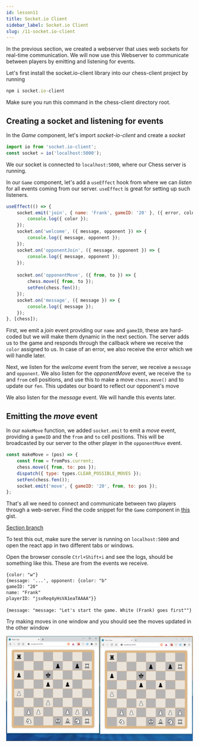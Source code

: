 ```yaml
---
id: lesson11
title: Socket.io Client
sidebar_label: Socket.io Client
slug: /11-socket.io-client
---
```


In the previous section, we created a webserver that uses web sockets for real-time communication.
We will now use this Webserver to communicate between players by emitting and listening for events.

Let's first install the socket.io-client library into our chess-client project by running

```js
npm i socket.io-client
```

Make sure you run this command in the chess-client directory root.

## Creating a socket and listening for events

In the _Game_ component, let's import _socket-io-client_ and create a _socket_

```js
import io from 'socket.io-client';
const socket = io('localhost:5000');
```

We our socket is connected to `localhost:5000`, where our Chess server is running.

In our `Game` component, let's add a `useEffect` hook from where we can _listen_ for all events coming from our server. `useEffect` is great for setting up such listeners.

```jsx title="src/pages/Game/index.jsx"
useEffect(() => {
	socket.emit('join', { name: 'Frank', gameID: '20' }, ({ error, color }) => {
		console.log({ color });
	});
	socket.on('welcome', ({ message, opponent }) => {
		console.log({ message, opponent });
	});
	socket.on('opponentJoin', ({ message, opponent }) => {
		console.log({ message, opponent });
	});

	socket.on('opponentMove', ({ from, to }) => {
		chess.move({ from, to });
		setFen(chess.fen());
	});
	socket.on('message', ({ message }) => {
		console.log({ message });
	});
}, [chess]);
```

First, we emit a _join_ event providing our `name` and `gameID`, these are hard-coded but we will make them dynamic in the next section. The server adds us to the game and responds through the callback where we receive the `color` assigned to us. In case of an error, we also receive the error which we will handle later.

Next, we listen for the _welcome_ event from the server, we receive a `message` and `opponent`.
We also listen for the _opponentMove_ event, we receive the `to` and `from` cell positions, and use this to make a move `chess.move()` and to update our `fen`. This updates our board to reflect our opponent's move

We also listen for the _message_ event. We will handle this events later.

## Emitting the _move_ event

In our `makeMove` function, we added `socket.emit` to emit a _move_ event, providing a `gameID` and the `from` and `to` cell positions. This will be broadcasted by our server to the other player in the `opponentMove` event.

```jsx title="src/pages/Game/index.jsx"
const makeMove = (pos) => {
	const from = fromPos.current;
	chess.move({ from, to: pos });
	dispatch({ type: types.CLEAR_POSSIBLE_MOVES });
	setFen(chess.fen());
	socket.emit('move', { gameID: '20', from, to: pos });
};
```

That's all we need to connect and communicate between two players through a web-server. Find the code snippet for the `Game` component in [this](https://gist.github.com/franknmungai/9f0906536381a10db9ee4ff6bbb7e44e) gist.

[Section branch](https://github.com/franknmungai/live-chess/tree/10-socket-io-client)

To test this out, make sure the server is running on `localhost:5000` and open the react app in two different tabs or windows.

Open the browser console `Ctrl+Shift+i` and see the logs, should be something like this. These are from the events we receive.

```
{color: "w"}
{message: '...', opponent: {color: "b"
gameID: "20"
name: "Frank"
playerID: "jsxReq4yHsVA1eaTAAAA"}}

{message: "message: "Let's start the game. White (Frank) goes first""}
```

Try making moves in one window and you should see the moves updated in the other window

![img](../static/img/Screenshot11.png)
